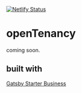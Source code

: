 [![Netlify Status](https://api.netlify.com/api/v1/badges/c398bad3-d323-4315-86c3-6bc79bbc5022/deploy-status)](https://app.netlify.com/sites/opentenancy/deploys)
# openTenancy

coming soon.

## built with 
[Gatsby Starter Business](https://github.com/v4iv/gatsby-starter-business)
